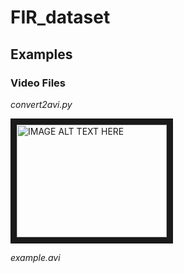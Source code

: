 # FIR_dataset

## Examples
### Video Files
_*convert2avi.py*_

<a href="http://www.youtube.com/watch?feature=player_embedded&v=jsG0Uuz8XXM
" target="_blank"><img src="http://img.youtube.com/vi/jsG0Uuz8XXM/0.jpg" 
alt="IMAGE ALT TEXT HERE" width="240" height="180" border="10" /></a>

*example.avi*


